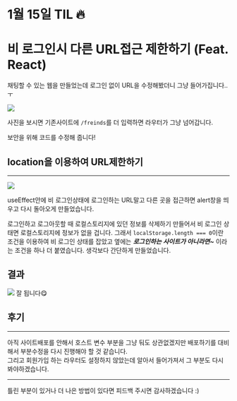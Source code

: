 # 1월 15일 TIL 🔥

# 비 로그인시 다른 URL접근 제한하기 (Feat. React)



 채팅할 수 있는 웹을 만들었는데 로그인 없이 URL을 수정해봤더니 그냥 들어가집니다..ㅜ

![](https://images.velog.io/images/originxh/post/4217343b-05c6-45e3-b4c3-af8a625c2d46/%E1%84%89%E1%85%B3%E1%84%8F%E1%85%B3%E1%84%85%E1%85%B5%E1%86%AB%E1%84%89%E1%85%A3%E1%86%BA%202022-01-15%2015.14.26.png)

사진을 보시면 기존사이트에 `/freinds`를 더 입력하면 라우터가 그냥 넘어갑니다.

보안을 위해 코드를 수정해 줍니다!

## location을 이용하여 URL제한하기

---

![](https://images.velog.io/images/originxh/post/5905bac6-fbe9-47a5-80e1-15faa0560bff/%E1%84%89%E1%85%B3%E1%84%8F%E1%85%B3%E1%84%85%E1%85%B5%E1%86%AB%E1%84%89%E1%85%A3%E1%86%BA%202022-01-15%2015.13.44.png)

useEffect안에 비 로그인상태에 로그인하는 URL말고 다른 곳을 접근하면 alert창을 띄우고 다시 돌아오게 만들었습니다. 

 로그인하고 로그아웃할 때 로컬스토리지에 있던 정보를 삭제하기 만들어서 비 로그인 상태면 로컬스토리지에 정보가 없을 겁니다. 그래서 `localStorage.length === 0`이란 조건을 이용하여 비 로그인 상태를 잡았고 옆에는 ***로그인하는 사이트가 아니라면~*** 이라는 조건을 하나 더 붙였습니다. 생각보다 간단하게 만들었습니다. 

 ## 결과
  ![](https://images.velog.io/images/originxh/post/efc63091-8f96-44f0-a2d0-bcd3e9df315f/%E1%84%89%E1%85%B3%E1%84%8F%E1%85%B3%E1%84%85%E1%85%B5%E1%86%AB%E1%84%89%E1%85%A3%E1%86%BA%202022-01-15%2015.43.06.png)
 잘 됩니다😋

## 후기

---

 아직 사이트배포를 안해서 호스트 변수 부분을 그냥 둬도 상관없겠지만 배포하기를 대비해서 부분수정을 다시 진행해야 할 것 같습니다.    
 그리고 회원가입 하는 라우터도 설정하지 않았는데 알아서 들어가져서 그 부분도 다시 봐야하겠습니다.

---
 틀린 부분이 있거나 더 나은 방법이 있다면 피드백 주시면 감사하겠습니다 :)